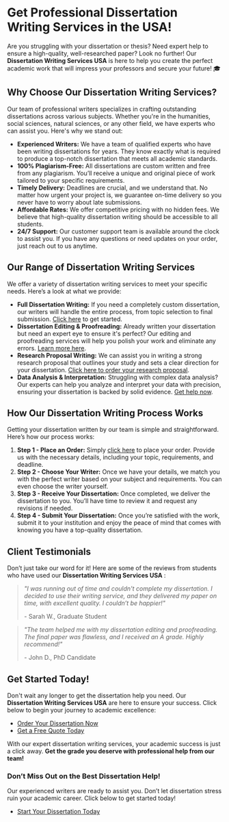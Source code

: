 # Get Professional Dissertation Writing Services in the USA!

Are you struggling with your dissertation or thesis? Need expert help to ensure a high-quality, well-researched paper? Look no further! Our **Dissertation Writing Services USA** is here to help you create the perfect academic work that will impress your professors and secure your future! 🎓

## Why Choose Our Dissertation Writing Services?

Our team of professional writers specializes in crafting outstanding dissertations across various subjects. Whether you're in the humanities, social sciences, natural sciences, or any other field, we have experts who can assist you. Here's why we stand out:

- **Experienced Writers:** We have a team of qualified experts who have been writing dissertations for years. They know exactly what is required to produce a top-notch dissertation that meets all academic standards.
- **100% Plagiarism-Free:** All dissertations are custom written and free from any plagiarism. You’ll receive a unique and original piece of work tailored to your specific requirements.
- **Timely Delivery:** Deadlines are crucial, and we understand that. No matter how urgent your project is, we guarantee on-time delivery so you never have to worry about late submissions.
- **Affordable Rates:** We offer competitive pricing with no hidden fees. We believe that high-quality dissertation writing should be accessible to all students.
- **24/7 Support:** Our customer support team is available around the clock to assist you. If you have any questions or need updates on your order, just reach out to us anytime.

## Our Range of Dissertation Writing Services

We offer a variety of dissertation writing services to meet your specific needs. Here’s a look at what we provide:

- **Full Dissertation Writing:** If you need a completely custom dissertation, our writers will handle the entire process, from topic selection to final submission. [Click here](https://tinyurl.com/topessay?keyword=dissertation+writing+services+usa) to get started.
- **Dissertation Editing & Proofreading:** Already written your dissertation but need an expert eye to ensure it's perfect? Our editing and proofreading services will help you polish your work and eliminate any errors. [Learn more here](https://tinyurl.com/topessay?keyword=dissertation+writing+services+usa).
- **Research Proposal Writing:** We can assist you in writing a strong research proposal that outlines your study and sets a clear direction for your dissertation. [Click here to order your research proposal](https://tinyurl.com/topessay?keyword=dissertation+writing+services+usa).
- **Data Analysis & Interpretation:** Struggling with complex data analysis? Our experts can help you analyze and interpret your data with precision, ensuring your dissertation is backed by solid evidence. [Get help now](https://tinyurl.com/topessay?keyword=dissertation+writing+services+usa).

## How Our Dissertation Writing Process Works

Getting your dissertation written by our team is simple and straightforward. Here’s how our process works:

1. **Step 1 - Place an Order:** Simply [click here](https://tinyurl.com/topessay?keyword=dissertation+writing+services+usa) to place your order. Provide us with the necessary details, including your topic, requirements, and deadline.
2. **Step 2 - Choose Your Writer:** Once we have your details, we match you with the perfect writer based on your subject and requirements. You can even choose the writer yourself.
3. **Step 3 - Receive Your Dissertation:** Once completed, we deliver the dissertation to you. You’ll have time to review it and request any revisions if needed.
4. **Step 4 - Submit Your Dissertation:** Once you’re satisfied with the work, submit it to your institution and enjoy the peace of mind that comes with knowing you have a top-quality dissertation.

## Client Testimonials

Don’t just take our word for it! Here are some of the reviews from students who have used our **Dissertation Writing Services USA** :

> _"I was running out of time and couldn't complete my dissertation. I decided to use their writing service, and they delivered my paper on time, with excellent quality. I couldn’t be happier!"_
> 
> <footer>- Sarah W., Graduate Student</footer>

> _"The team helped me with my dissertation editing and proofreading. The final paper was flawless, and I received an A grade. Highly recommend!"_
> 
> <footer>- John D., PhD Candidate</footer>

## Get Started Today!

Don't wait any longer to get the dissertation help you need. Our **Dissertation Writing Services USA** are here to ensure your success. Click below to begin your journey to academic excellence:

- [Order Your Dissertation Now](https://tinyurl.com/topessay?keyword=dissertation+writing+services+usa)
- [Get a Free Quote Today](https://tinyurl.com/topessay?keyword=dissertation+writing+services+usa)

With our expert dissertation writing services, your academic success is just a click away. **Get the grade you deserve with professional help from our team!**

### Don’t Miss Out on the Best Dissertation Help!

Our experienced writers are ready to assist you. Don’t let dissertation stress ruin your academic career. Click below to get started today!

- [Start Your Dissertation Today](https://tinyurl.com/topessay?keyword=dissertation+writing+services+usa)
